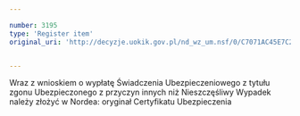 ```yaml
---

number: 3195
type: 'Register item'
original_uri: 'http://decyzje.uokik.gov.pl/nd_wz_um.nsf/0/C7071AC45E7C252EC12579FF0037E314?OpenDocument'


---
```


Wraz z wnioskiem o wypłatę Świadczenia Ubezpieczeniowego z tytułu zgonu Ubezpieczonego z przyczyn innych niż Nieszczęśliwy Wypadek należy złożyć w Nordea: oryginał Certyfikatu Ubezpieczenia
